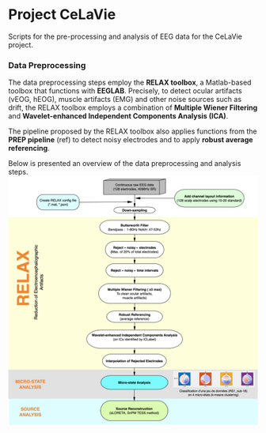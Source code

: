 # Project CeLaVie
Scripts for the pre-processing and analysis of EEG data for the CeLaVie project.
### Data Preprocessing
The data preprocessing steps employ the **RELAX toolbox**, a Matlab-based toolbox that functions with **EEGLAB**.
Precisely, to detect ocular artifacts (vEOG, hEOG), muscle artifacts (EMG) and other noise sources such as drift, the RELAX toolbox employs a combination of **Multiple Wiener Filtering** and **Wavelet-enhanced Independent Components Analysis (ICA)**. 

The pipeline proposed by the RELAX toolbox also applies functions from the **PREP pipeline** (ref) to detect noisy electrodes and to apply **robust average referencing**. 

Below is presented an overview of the data preprocessing and analysis steps. 
<img title="Celavie data processing pipeline overview." alt="Alt text" src="/images/microstate_analysis_pipeline_flowchartv2.png">
